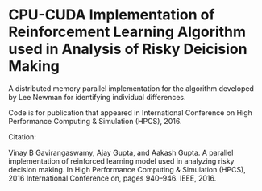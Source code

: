 # CPU-CUDA Implementation of Reinforcement Learning Algorithm used in Analysis of Risky Deicision Making

A distributed memory parallel implementation for the algorithm developed by Lee Newman for identifying individual differences.

Code is for publication that appeared in International Conference on High Performance Computing & Simulation (HPCS), 2016.

Citation:

Vinay B Gavirangaswamy, Ajay Gupta, and Aakash Gupta. A parallel implementation of reinforced learning model used in analyzing risky decision making. In High Performance Computing & Simulation (HPCS), 2016 International Conference on, pages 940–946. IEEE, 2016.


